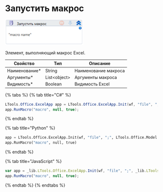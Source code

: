 # Запустить макрос

![](<../../../.gitbook/assets/image (350).png>)

Элемент, выполняющий макрос Excel.

| Свойство       | Тип           | Описание             |
| -------------- | ------------- | -------------------- |
| Наименование\* | String        | Наименование макроса |
| Аргументы\*    | List\<object> | Аргументы макроса    |
| Видимость\*    | Boolean       | Видимость Excel      |

{% tabs %}
{% tab title="C#" %}
```csharp
LTools.Office.ExcelApp app = LTools.Office.ExcelApp.Init(wf, "file", ";", LTools.Office.Model.InteropTypes.DX);
app.RunMacro("macro", null, true);
```
{% endtab %}

{% tab title="Python" %}
```python
app = LTools.Office.ExcelApp.Init(wf, "file", ";", LTools.Office.Model.InteropTypes.DX)
app.RunMacro("macro", null, true)
```
{% endtab %}

{% tab title="JavaScript" %}
```javascript
var app = _lib.LTools.Office.ExcelApp.Init(wf, "file", ";", _lib.LTools.Office.Model.InteropTypes.DX);
app.RunMacro("macro", null, true);
```
{% endtab %}
{% endtabs %}
